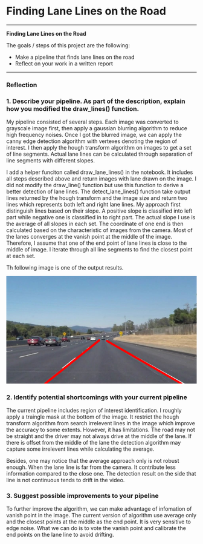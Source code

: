 # **Finding Lane Lines on the Road** 

---

**Finding Lane Lines on the Road**

The goals / steps of this project are the following:
* Make a pipeline that finds lane lines on the road
* Reflect on your work in a written report


[//]: # (Image References)

[image1]: ./test_images_output/solidWhiteCurve.jpg "Result"

---

### Reflection

### 1. Describe your pipeline. As part of the description, explain how you modified the draw_lines() function.

My pipeline consisted of several steps. Each image was converted to grayscale image first, then apply a gaussian blurring algorithm to reduce high frequency noises. Once I got the blurred image, we can apply the canny edge detection algorithm with vertexes denoting the region of interest. I then apply the hough transform algorithm on images to get a set of line segments. Actual lane lines can be calculated through separation of line segments with different slopes. 

I add a helper funciton called draw_lane_lines() in the notebook. It includes all steps described above and return images with lane drawn on the image. I did not modify the draw_line() function but use this function to derive a better detection of lane lines. The detect_lane_lines() function take output lines returned by the hough transform and the image size and return two lines which represents both left and right lane lines. My approach first distinguish lines based on their slope. A positive slope is classified into left part while negative one is classified in to right part. The actual slope I use is the average of all slopes in each set. The coordinate of one end is then calculated based on the characteristic of images from the camera. Most of the lanes converges at the vanish point at the middle of the image. Therefore, I assume that one of the end point of lane lines is close to the middle of image. I iterate through all line segments to find the closest point at each set.

Th following image is one of the output results.

![alt text][image1]


### 2. Identify potential shortcomings with your current pipeline

The current pipeline includes region of interest identification. I roughly apply a traingle mask at the bottom of the image. It restrict the hough transform algorithm from search irrelevent lines in the image which improve the accuracy to some extents. However, it has limitations. The road may not be straight and the driver may not always drive at the middle of the lane. If there is offset from the middle of the lane the detection algorithm may capture some irrelevent lines while calculating the average. 

Besides, one may notice that the average approach only is not robust enough. When the lane line is far from the camera. It contribute less information compared to the close one. The detection result on the side that line is not continuous tends to drift in the video.


### 3. Suggest possible improvements to your pipeline

To further improve the algorithm, we can make advantage of infomation of vanish point in the image. The current version of algorithm use average only and the closest points at the middle as the end point. It is very sensitive to edge noise. What we can do is to vote the vanish point and calibrate the end points on the lane line to avoid drifting.